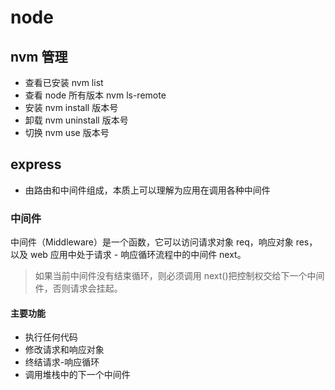 # node

## nvm 管理

- 查看已安装 nvm list
- 查看 node 所有版本 nvm ls-remote
- 安装 nvm install 版本号
- 卸载 nvm uninstall 版本号
- 切换 nvm use 版本号

## express

- 由路由和中间件组成，本质上可以理解为应用在调用各种中间件

### 中间件

中间件（Middleware）是一个函数，它可以访问请求对象 req，响应对象 res，以及 web 应用中处于请求 - 响应循环流程中的中间件 next。

> 如果当前中间件没有结束循环，则必须调用 next()把控制权交给下一个中间件，否则请求会挂起。

#### 主要功能

- 执行任何代码
- 修改请求和响应对象
- 终结请求-响应循环
- 调用堆栈中的下一个中间件
